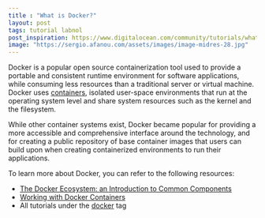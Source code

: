 ```yaml
---
title : "What is Docker?"
layout: post
tags: tutorial labnol
post_inspiration: https://www.digitalocean.com/community/tutorials/what-is-docker
image: "https://sergio.afanou.com/assets/images/image-midres-28.jpg"
---
```


<p>Docker is a popular open source containerization tool used to provide a portable and consistent runtime environment for software applications, while consuming less resources than a traditional server or virtual machine. Docker uses <a href="https://www.digitalocean.com/community/tutorials/what-is-a-container">containers</a>, isolated user-space environments that run at the operating system level and share system resources such as the kernel and the filesystem.</p>

<p>While other container systems exist, Docker became popular for providing a more accessible and comprehensive interface around the technology, and for creating a public repository of base container images that users can build upon when creating containerized environments to run their applications. </p>

<p>To learn more about Docker, you can refer to the following resources:</p>

<ul>
<li><a href="https://www.digitalocean.com/community/tutorials/the-docker-ecosystem-an-introduction-to-common-components">The Docker Ecosystem: an Introduction to Common Components</a> </li>
<li><a href="https://www.digitalocean.com/community/tutorials/working-with-docker-containers">Working with Docker Containers</a></li>
<li>All tutorials under the <a href="https://www.digitalocean.com/community/tags/docker">docker</a> tag</li>
</ul>
